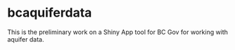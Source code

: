 # bcaquiferdata

This is the preliminary work on a Shiny App tool for BC Gov for working with aquifer data.
